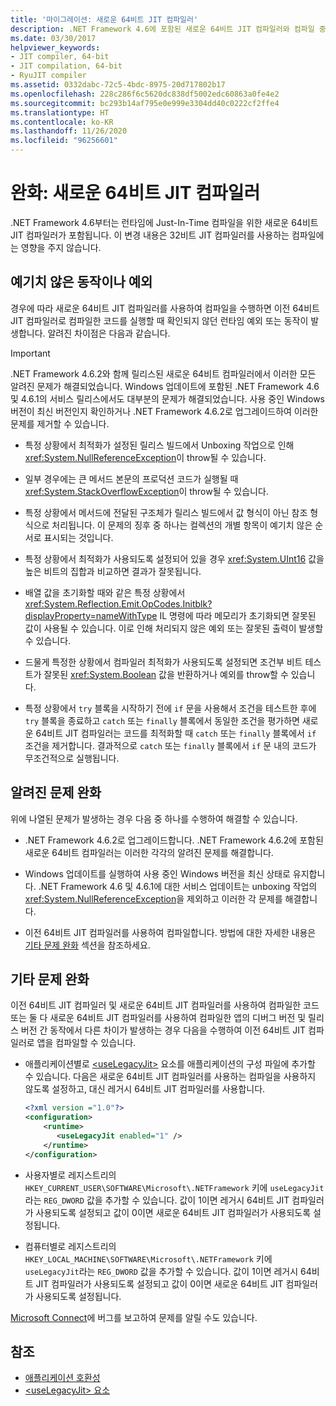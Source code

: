 ```yaml
---
title: '마이그레이션: 새로운 64비트 JIT 컴파일러'
description: .NET Framework 4.6에 포함된 새로운 64비트 JIT 컴파일러와 컴파일 중에 발생할 수 있는 예기치 않은 동작 또는 예외 사항에 대해 알아봅니다.
ms.date: 03/30/2017
helpviewer_keywords:
- JIT compiler, 64-bit
- JIT compilation, 64-bit
- RyuJIT compiler
ms.assetid: 0332dabc-72c5-4bdc-8975-20d717802b17
ms.openlocfilehash: 228c286f6c5620dc838df5002edc60863a0fe4e2
ms.sourcegitcommit: bc293b14af795e0e999e3304dd40c0222cf2ffe4
ms.translationtype: HT
ms.contentlocale: ko-KR
ms.lasthandoff: 11/26/2020
ms.locfileid: "96256601"
---
```

# <a name="mitigation-new-64-bit-jit-compiler"></a>완화: 새로운 64비트 JIT 컴파일러

.NET Framework 4.6부터는 런타임에 Just-In-Time 컴파일을 위한 새로운 64비트 JIT 컴파일러가 포함됩니다. 이 변경 내용은 32비트 JIT 컴파일러를 사용하는 컴파일에는 영향을 주지 않습니다.  
  
## <a name="unexpected-behavior-or-exceptions"></a>예기치 않은 동작이나 예외  

 경우에 따라 새로운 64비트 JIT 컴파일러를 사용하여 컴파일을 수행하면 이전 64비트 JIT 컴파일러로 컴파일한 코드를 실행할 때 확인되지 않던 런타임 예외 또는 동작이 발생합니다. 알려진 차이점은 다음과 같습니다.  
  
> [!IMPORTANT]
> .NET Framework 4.6.2와 함께 릴리스된 새로운 64비트 컴파일러에서 이러한 모든 알려진 문제가 해결되었습니다. Windows 업데이트에 포함된 .NET Framework 4.6 및 4.6.1의 서비스 릴리스에서도 대부분의 문제가 해결되었습니다. 사용 중인 Windows 버전이 최신 버전인지 확인하거나 .NET Framework 4.6.2로 업그레이드하여 이러한 문제를 제거할 수 있습니다.  
  
- 특정 상황에서 최적화가 설정된 릴리스 빌드에서 Unboxing 작업으로 인해 <xref:System.NullReferenceException>이 throw될 수 있습니다.  
  
- 일부 경우에는 큰 메서드 본문의 프로덕션 코드가 실행될 때 <xref:System.StackOverflowException>이 throw될 수 있습니다.  
  
- 특정 상황에서 메서드에 전달된 구조체가 릴리스 빌드에서 값 형식이 아닌 참조 형식으로 처리됩니다. 이 문제의 징후 중 하나는 컬렉션의 개별 항목이 예기치 않은 순서로 표시되는 것입니다.  
  
- 특정 상황에서 최적화가 사용되도록 설정되어 있을 경우 <xref:System.UInt16> 값을 높은 비트의 집합과 비교하면 결과가 잘못됩니다.  
  
- 배열 값을 초기화할 때와 같은 특정 상황에서 <xref:System.Reflection.Emit.OpCodes.Initblk?displayProperty=nameWithType> IL 명령에 따라 메모리가 초기화되면 잘못된 값이 사용될 수 있습니다. 이로 인해 처리되지 않은 예외 또는 잘못된 출력이 발생할 수 있습니다.  
  
- 드물게 특정한 상황에서 컴파일러 최적화가 사용되도록 설정되면 조건부 비트 테스트가 잘못된 <xref:System.Boolean> 값을 반환하거나 예외를 throw할 수 있습니다.  
  
- 특정 상황에서 `try` 블록을 시작하기 전에 `if` 문을 사용해서 조건을 테스트한 후에 `try` 블록을 종료하고 `catch` 또는 `finally` 블록에서 동일한 조건을 평가하면 새로운 64비트 JIT 컴파일러는 코드를 최적화할 때 `catch` 또는 `finally` 블록에서 `if` 조건을 제거합니다. 결과적으로 `catch` 또는 `finally` 블록에서 `if` 문 내의 코드가 무조건적으로 실행됩니다.  
  
<a name="General"></a>

## <a name="mitigation-of-known-issues"></a>알려진 문제 완화  

 위에 나열된 문제가 발생하는 경우 다음 중 하나를 수행하여 해결할 수 있습니다.  
  
- .NET Framework 4.6.2로 업그레이드합니다. .NET Framework 4.6.2에 포함된 새로운 64비트 컴파일러는 이러한 각각의 알려진 문제를 해결합니다.  
  
- Windows 업데이트를 실행하여 사용 중인 Windows 버전을 최신 상태로 유지합니다. .NET Framework 4.6 및 4.6.1에 대한 서비스 업데이트는 unboxing 작업의 <xref:System.NullReferenceException>을 제외하고 이러한 각 문제를 해결합니다.  
  
- 이전 64비트 JIT 컴파일러를 사용하여 컴파일합니다. 방법에 대한 자세한 내용은 [기타 문제 완화](#Other) 섹션을 참조하세요.  
  
<a name="Other"></a>

## <a name="mitigation-of-other-issues"></a>기타 문제 완화  

 이전 64비트 JIT 컴파일러 및 새로운 64비트 JIT 컴파일러를 사용하여 컴파일한 코드 또는 둘 다 새로운 64비트 JIT 컴파일러를 사용하여 컴파일한 앱의 디버그 버전 및 릴리스 버전 간 동작에서 다른 차이가 발생하는 경우 다음을 수행하여 이전 64비트 JIT 컴파일러로 앱을 컴파일할 수 있습니다.  
  
- 애플리케이션별로 [\<useLegacyJit>](../configure-apps/file-schema/runtime/uselegacyjit-element.md) 요소를 애플리케이션의 구성 파일에 추가할 수 있습니다. 다음은 새로운 64비트 JIT 컴파일러를 사용하는 컴파일을 사용하지 않도록 설정하고, 대신 레거시 64비트 JIT 컴파일러를 사용합니다.  
  
    ```xml  
    <?xml version ="1.0"?>  
    <configuration>  
        <runtime>  
           <useLegacyJit enabled="1" />  
        </runtime>  
    </configuration>  
    ```  
  
- 사용자별로 레지스트리의 `HKEY_CURRENT_USER\SOFTWARE\Microsoft\.NETFramework` 키에 `useLegacyJit`라는 `REG_DWORD` 값을 추가할 수 있습니다. 값이 1이면 레거시 64비트 JIT 컴파일러가 사용되도록 설정되고 값이 0이면 새로운 64비트 JIT 컴파일러가 사용되도록 설정됩니다.  
  
- 컴퓨터별로 레지스트리의 `HKEY_LOCAL_MACHINE\SOFTWARE\Microsoft\.NETFramework` 키에 `useLegacyJit`라는 `REG_DWORD` 값을 추가할 수 있습니다. 값이 1이면 레거시 64비트 JIT 컴파일러가 사용되도록 설정되고 값이 0이면 새로운 64비트 JIT 컴파일러가 사용되도록 설정됩니다.  
  
 [Microsoft Connect](https://connect.microsoft.com/VisualStudio)에 버그를 보고하여 문제를 알릴 수도 있습니다.  
  
## <a name="see-also"></a>참조

- [애플리케이션 호환성](application-compatibility.md)
- [\<useLegacyJit> 요소](../configure-apps/file-schema/runtime/uselegacyjit-element.md)
